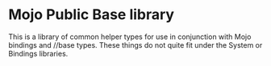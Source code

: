 # Mojo Public Base library

This is a library of common helper types for use in conjunction with Mojo
bindings and //base types. These things do not quite fit under the System or
Bindings libraries.

